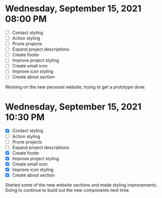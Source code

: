 # Wednesday, September 15, 2021 08:00 PM
- [ ] Contact styling
- [ ] Action styling
- [ ] Prune projects
- [ ] Expand project descriptions
- [ ] Create footer
- [ ] Improve project styling
- [ ] Create small icon
- [ ] Improve icon styling
- [ ] Create about section

Working on the new personal website, trying to get a prototype done.

# Wednesday, September 15, 2021 10:30 PM
- [X] Contact styling
- [ ] Action styling
- [ ] Prune projects
- [ ] Expand project descriptions
- [X] Create footer
- [X] Improve project styling
- [X] Create small icon
- [X] Improve icon styling
- [X] Create about section

Started some of the new website sections and made styling improvements.
Going to continue to build out the new components next time.
